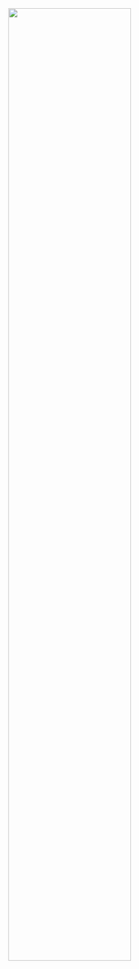 <image width="70%" align="center" src="Ecommerce\src\main\java\com\main\ra\SQLScript\ecommerce.png" />
